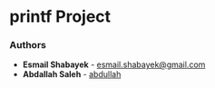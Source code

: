 # printf Project

### Authors
* **Esmail Shabayek** - [esmail.shabayek@gmail.com](https://github.com/shabayekdes)
* **Abdallah Saleh** - [abdullah](https://github.com/Abdullahsaleh203)
